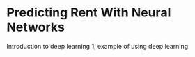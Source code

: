 # Predicting Rent With Neural Networks

Introduction to deep learning 1, example of using deep learning

